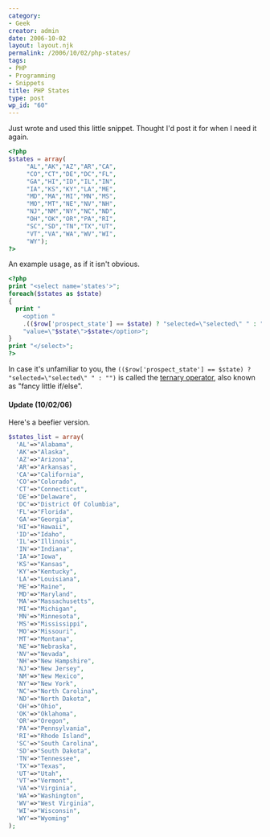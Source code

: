 ```yaml
---
category:
- Geek
creator: admin
date: 2006-10-02
layout: layout.njk
permalink: /2006/10/02/php-states/
tags:
- PHP
- Programming
- Snippets
title: PHP States
type: post
wp_id: "60"
---
```


Just wrote and used this little snippet.  Thought I'd post it for when I need it again.

```php
<?php
$states = array(
     "AL","AK","AZ","AR","CA",
     "CO","CT","DE","DC","FL",
     "GA","HI","ID","IL","IN",
     "IA","KS","KY","LA","ME",
     "MD","MA","MI","MN","MS",
     "MO","MT","NE","NV","NH",
     "NJ","NM","NY","NC","ND",
     "OH","OK","OR","PA","RI",
     "SC","SD","TN","TX","UT",
     "VT","VA","WA","WV","WI",
     "WY");
?>
```

An example usage, as if it isn't obvious.

```php
<?php
print "<select name='states'>";
foreach($states as $state)
{
  print "
    <option "
    .(($row['prospect_state'] == $state) ? "selected=\"selected\" " : "").
    "value=\"$state\">$state</option>";
}
print "</select>";
?>
```
In case it's unfamiliar to you, the `(($row['prospect_state'] == $state) ? "selected=\"selected\" " : "")` is called the [ternary operator](http://us2.php.net/manual/en/language.operators.comparison.php#language.operators.comparison.ternary), also known as "fancy little if/else".

#### Update (10/02/06)

Here's a beefier version.

```php
$states_list = array(
  'AL'=>"Alabama",  
  'AK'=>"Alaska",  
  'AZ'=>"Arizona",  
  'AR'=>"Arkansas",  
  'CA'=>"California",  
  'CO'=>"Colorado",  
  'CT'=>"Connecticut",  
  'DE'=>"Delaware",  
  'DC'=>"District Of Columbia",  
  'FL'=>"Florida",  
  'GA'=>"Georgia",  
  'HI'=>"Hawaii",  
  'ID'=>"Idaho",  
  'IL'=>"Illinois",  
  'IN'=>"Indiana",  
  'IA'=>"Iowa",  
  'KS'=>"Kansas",  
  'KY'=>"Kentucky",  
  'LA'=>"Louisiana",  
  'ME'=>"Maine",  
  'MD'=>"Maryland",  
  'MA'=>"Massachusetts",  
  'MI'=>"Michigan",  
  'MN'=>"Minnesota",  
  'MS'=>"Mississippi",  
  'MO'=>"Missouri",  
  'MT'=>"Montana",
  'NE'=>"Nebraska",
  'NV'=>"Nevada",
  'NH'=>"New Hampshire",
  'NJ'=>"New Jersey",
  'NM'=>"New Mexico",
  'NY'=>"New York",
  'NC'=>"North Carolina",
  'ND'=>"North Dakota",
  'OH'=>"Ohio",  
  'OK'=>"Oklahoma",  
  'OR'=>"Oregon",  
  'PA'=>"Pennsylvania",  
  'RI'=>"Rhode Island",  
  'SC'=>"South Carolina",  
  'SD'=>"South Dakota",
  'TN'=>"Tennessee",  
  'TX'=>"Texas",  
  'UT'=>"Utah",  
  'VT'=>"Vermont",  
  'VA'=>"Virginia",  
  'WA'=>"Washington",  
  'WV'=>"West Virginia",  
  'WI'=>"Wisconsin",  
  'WY'=>"Wyoming"
);
```
